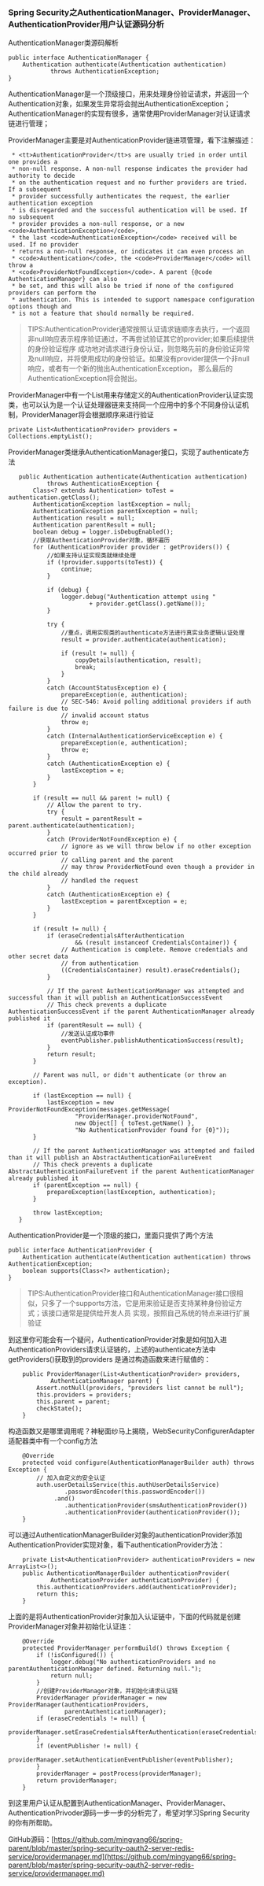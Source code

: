 ### Spring Security之AuthenticationManager、ProviderManager、AuthenticationProvider用户认证源码分析

AuthenticationManager类源码解析
```
public interface AuthenticationManager {
	Authentication authenticate(Authentication authentication)
			throws AuthenticationException;
}
```
AuthenticationManager是一个顶级接口，用来处理身份验证请求，并返回一个Authentication对象，如果发生异常将会抛出AuthenticationException；
AuthenticationManager的实现有很多，通常使用ProviderManager对认证请求链进行管理；

ProviderManager主要是对AuthenticationProvider链进项管理，看下注解描述：
```
 * <tt>AuthenticationProvider</tt>s are usually tried in order until one provides a
 * non-null response. A non-null response indicates the provider had authority to decide
 * on the authentication request and no further providers are tried. If a subsequent
 * provider successfully authenticates the request, the earlier authentication exception
 * is disregarded and the successful authentication will be used. If no subsequent
 * provider provides a non-null response, or a new <code>AuthenticationException</code>,
 * the last <code>AuthenticationException</code> received will be used. If no provider
 * returns a non-null response, or indicates it can even process an
 * <code>Authentication</code>, the <code>ProviderManager</code> will throw a
 * <code>ProviderNotFoundException</code>. A parent {@code AuthenticationManager} can also
 * be set, and this will also be tried if none of the configured providers can perform the
 * authentication. This is intended to support namespace configuration options though and
 * is not a feature that should normally be required.
 ```
 >TIPS:AuthenticationProvider通常按照认证请求链顺序去执行，一个返回非null响应表示程序验证通过，不再尝试验证其它的provider;如果后续提供的身份验证程序
 成功地对请求进行身份认证，则忽略先前的身份验证异常及null响应，并将使用成功的身份验证。如果没有provider提供一个非null响应，或者有一个新的抛出AuthenticationException，
 那么最后的AuthenticationException将会抛出。
 
ProviderManager中有一个List用来存储定义的AuthenticationProvider认证实现类，也可以认为是一个认证处理器链来支持同一个应用中的多个不同身份认证机制，ProviderManager将会根据顺序来进行验证
 ```
 private List<AuthenticationProvider> providers = Collections.emptyList();
 ```
ProviderManager类继承AuthenticationManager接口，实现了authenticate方法
 ```
 	public Authentication authenticate(Authentication authentication)
 			throws AuthenticationException {
 		Class<? extends Authentication> toTest = authentication.getClass();
 		AuthenticationException lastException = null;
 		AuthenticationException parentException = null;
 		Authentication result = null;
 		Authentication parentResult = null;
 		boolean debug = logger.isDebugEnabled();
        //获取AuthenticationProvider对象，循环遍历
 		for (AuthenticationProvider provider : getProviders()) {
 		    //如果支持认证实现类就继续处理
 			if (!provider.supports(toTest)) {
 				continue;
 			}
 
 			if (debug) {
 				logger.debug("Authentication attempt using "
 						+ provider.getClass().getName());
 			}
 
 			try {
 			    //重点，调用实现类的authenticate方法进行真实业务逻辑认证处理
 				result = provider.authenticate(authentication);
 
 				if (result != null) {
 					copyDetails(authentication, result);
 					break;
 				}
 			}
 			catch (AccountStatusException e) {
 				prepareException(e, authentication);
 				// SEC-546: Avoid polling additional providers if auth failure is due to
 				// invalid account status
 				throw e;
 			}
 			catch (InternalAuthenticationServiceException e) {
 				prepareException(e, authentication);
 				throw e;
 			}
 			catch (AuthenticationException e) {
 				lastException = e;
 			}
 		}
 
 		if (result == null && parent != null) {
 			// Allow the parent to try.
 			try {
 				result = parentResult = parent.authenticate(authentication);
 			}
 			catch (ProviderNotFoundException e) {
 				// ignore as we will throw below if no other exception occurred prior to
 				// calling parent and the parent
 				// may throw ProviderNotFound even though a provider in the child already
 				// handled the request
 			}
 			catch (AuthenticationException e) {
 				lastException = parentException = e;
 			}
 		}
 
 		if (result != null) {
 			if (eraseCredentialsAfterAuthentication
 					&& (result instanceof CredentialsContainer)) {
 				// Authentication is complete. Remove credentials and other secret data
 				// from authentication
 				((CredentialsContainer) result).eraseCredentials();
 			}
 
 			// If the parent AuthenticationManager was attempted and successful than it will publish an AuthenticationSuccessEvent
 			// This check prevents a duplicate AuthenticationSuccessEvent if the parent AuthenticationManager already published it
 			if (parentResult == null) {
 			    //发送认证成功事件
 				eventPublisher.publishAuthenticationSuccess(result);
 			}
 			return result;
 		}
 
 		// Parent was null, or didn't authenticate (or throw an exception).
 
 		if (lastException == null) {
 			lastException = new ProviderNotFoundException(messages.getMessage(
 					"ProviderManager.providerNotFound",
 					new Object[] { toTest.getName() },
 					"No AuthenticationProvider found for {0}"));
 		}
 
 		// If the parent AuthenticationManager was attempted and failed than it will publish an AbstractAuthenticationFailureEvent
 		// This check prevents a duplicate AbstractAuthenticationFailureEvent if the parent AuthenticationManager already published it
 		if (parentException == null) {
 			prepareException(lastException, authentication);
 		}
 
 		throw lastException;
 	}
 ```

AuthenticationProvider是一个顶级的接口，里面只提供了两个方法
```
public interface AuthenticationProvider {
	Authentication authenticate(Authentication authentication) throws AuthenticationException;
	boolean supports(Class<?> authentication);
}
```
>TIPS:AuthenticationProvider接口和AuthenticationManager接口很相似，只多了一个supports方法，它是用来验证是否支持某种身份验证方式；该接口通常是提供给开发人员
实现，按照自己系统的特点来进行扩展验证


到这里你可能会有一个疑问，AuthenticationProvider对象是如何加入进AuthenticationProviders请求认证链的，上述的authenticate方法中getProviders()获取到的providers
是通过构造函数来进行赋值的：
```
	public ProviderManager(List<AuthenticationProvider> providers,
			AuthenticationManager parent) {
		Assert.notNull(providers, "providers list cannot be null");
		this.providers = providers;
		this.parent = parent;
		checkState();
	}
```
构造函数又是哪里调用呢？神秘面纱马上揭晓，WebSecurityConfigurerAdapter适配器类中有一个config方法
```
    @Override
    protected void configure(AuthenticationManagerBuilder auth) throws Exception {
        // 加入自定义的安全认证
        auth.userDetailsService(this.authUserDetailsService)
                .passwordEncoder(this.passwordEncoder())
             .and()
                .authenticationProvider(smsAuthenticationProvider())
                .authenticationProvider(authenticationProvider());
    }
```
可以通过AuthenticationManagerBuilder对象的authenticationProvider添加AuthenticationProvider实现对象，看下authenticationProvider方法：
```
    private List<AuthenticationProvider> authenticationProviders = new ArrayList<>();
	public AuthenticationManagerBuilder authenticationProvider(
			AuthenticationProvider authenticationProvider) {
		this.authenticationProviders.add(authenticationProvider);
		return this;
	}
```
上面的是将AuthenticationProvider对象加入认证链中，下面的代码就是创建ProviderManager对象并初始化认证连：
```
	@Override
	protected ProviderManager performBuild() throws Exception {
		if (!isConfigured()) {
			logger.debug("No authenticationProviders and no parentAuthenticationManager defined. Returning null.");
			return null;
		}
		//创建ProviderManager对象，并初始化请求认证链
		ProviderManager providerManager = new ProviderManager(authenticationProviders,
				parentAuthenticationManager);
		if (eraseCredentials != null) {
			providerManager.setEraseCredentialsAfterAuthentication(eraseCredentials);
		}
		if (eventPublisher != null) {
			providerManager.setAuthenticationEventPublisher(eventPublisher);
		}
		providerManager = postProcess(providerManager);
		return providerManager;
	}
```
到这里用户认证从配置到AuthenticationManager、ProviderManager、AuthenticationPrivoder源码一步一步的分析完了，希望对学习Spring Security的你有所帮助。

GitHub源码：[https://github.com/mingyang66/spring-parent/blob/master/spring-security-oauth2-server-redis-service/providermanager.md](https://github.com/mingyang66/spring-parent/blob/master/spring-security-oauth2-server-redis-service/providermanager.md)
